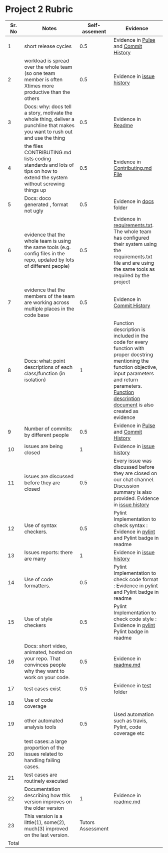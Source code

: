 # Project 2 Rubric


Sr. No| Notes|Self-assement|Evidence|
|----|--------|------|-------|
1| short release cycles | 0.5 | Evidence in [Pulse](https://github.com/SEProjGrp5/slash/pulse) and [Commit History](https://github.com/SEProjGrp5/slash/commits/main) |
2| workload is spread over the whole team (so one team member is often Xtimes more productive than the others| 0.5 | Evidence in [issue history](https://github.com/SEProjGrp5/slash/projects/1)|
3| Docs: why: docs tell a story, motivate the whole thing, deliver a punchline that makes you want to rush out and use the thing|0.5| Evidence in [Readme](https://github.com/SEProjGrp5/slash#readme)|
4| 	the files CONTRIBUTING.md lists coding standards and lots of tips on how to extend the system without screwing things up|0.5|Evidence in [Contributing.md File](https://github.com/SEProjGrp5/slash/blob/main/CONTRIBUTING.md)|
5| Docs: doco generated , format not ugly| 0.5 | Evidence in [docs](https://github.com/SEProjGrp5/slash/tree/main/docs) folder|
6| evidence that the whole team is using the same tools (e.g. config files in the repo, updated by lots of different people)|0.5|Evidence in [requirements.txt](https://github.com/SEProjGrp5/slash/blob/main/requirements.txt). The whole team has configured their system using the requirements.txt file and are using the same tools as required by the project|
7| evidence that the members of the team are working across multiple places in the code base |0.5| Evidence in [Commit History](https://github.com/SEProjGrp5/slash/commits/main)|
8|Docs: what: point descriptions of each class/function (in isolation)| 1 | Function description is included in the code for every function with proper docstring mentioning the function objective, input parameters and return parameters. [Function description document](https://github.com/SEProjGrp5/slash/blob/main/docs/function_description.md) is also created as evidence|
9|Number of commits: by different people |0.5| Evidence in [Pulse](https://github.com/SEProjGrp5/slash/pulse) and [Commit History](https://github.com/SEProjGrp5/slash/commits/main)|
10|issues are being closed|1|Evidence in [issue history](https://github.com/SEProjGrp5/slash/projects/1)|
11| issues are discussed before they are closed |0.5| Every issue was discussed before they are closed on our chat channel. Discussion summary is also provided. Evidence in [issue history](https://github.com/SEProjGrp5/slash/projects/1)|
12|Use of syntax checkers.|0.5| Pylint Implementation to check syntax : Evidence in [pylint](https://github.com/SEProjGrp5/slash/blob/main/.github/workflows/pylint.yml) and Pylint badge in readme| 
13| Issues reports: there are many|1| Evidence in [issue history](https://github.com/SEProjGrp5/slash/projects/1)|
14|	Use of code formatters. |0.5|Pylint Implementation to check code format : Evidence in [pylint](https://github.com/SEProjGrp5/slash/blob/main/.github/workflows/pylint.yml) and Pylint badge in readme |
15| Use of style checkers |0.5|Pylint Implementation to check code style : Evidence in [pylint](https://github.com/SEProjGrp5/slash/blob/main/.github/workflows/pylint.yml) Pylint badge in readme|
16|	Docs: short video, animated, hosted on your repo. That convinces people why they want to work on your code. | 0.5 | Evidence in [readme.md](https://github.com/SEProjGrp5/slash/blob/main/assets/demo.gif)|
17| test cases exist |0.5| Evidence in [test](https://github.com/SEProjGrp5/slash/tree/main/tests) folder|
18| Use of code coverage|||
19| other automated analysis tools|0.5| Used automation such as travis, Pylint, code coverage etc |
20| test cases:.a large proportion of the issues related to handling failing cases.|||
21| test cases are routinely executed|||
22| Documentation describing how this version improves on the older version|1| Evidence in [readme.md](https://github.com/SEProjGrp5/slash#rocket-whats-new-in-phase-2) |
23| This version is a little(1), some(2), much(3) improved on the last version.| Tutors Assessment ||
Total|

